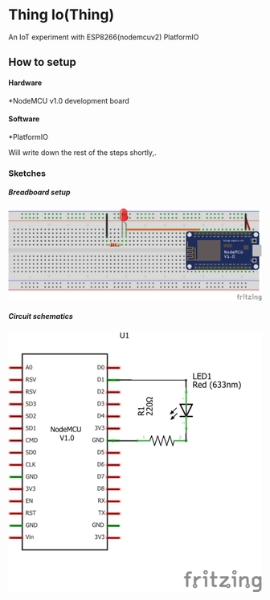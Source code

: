 # Thing Io(Thing)
An IoT experiment with ESP8266(nodemcuv2) PlatformIO

## How to setup
#### Hardware
*NodeMCU v1.0 development board
#### Software
*PlatformIO

Will write down the rest of the steps shortly,.

### Sketches
##### Breadboard setup
![Breadboard setup sketch](https://raw.githubusercontent.com/aslamplr/thing/master/sketches/sketch1_bb.png)
##### Circuit schematics
![Circuit schematics sketch](https://raw.githubusercontent.com/aslamplr/thing/master/sketches/sketch1_schem.png)
